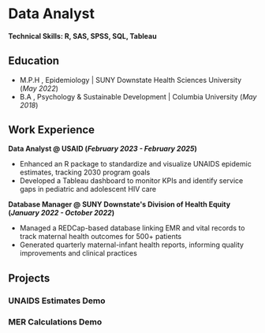 # Data Analyst

#### Technical Skills: R, SAS, SPSS, SQL, Tableau

## Education

-   M.P.H , Epidemiology \| SUNY Downstate Health Sciences University (*May 2022*)
-   B.A , Psychology & Sustainable Development \| Columbia University (*May 2018*)

## Work Experience

**Data Analyst \@ USAID (*February 2023 - February 2025*)** 
- Enhanced an R package to standardize and visualize UNAIDS epidemic estimates, tracking 2030 program goals 
- Developed a Tableau dashboard to monitor KPIs and identify service gaps in pediatric and adolescent HIV care

**Database Manager \@ SUNY Downstate's Division of Health Equity (*January 2022 - October 2022*)** 
- Managed a REDCap-based database linking EMR and vital records to track maternal health outcomes for 500+ patients 
- Generated quarterly maternal-infant health reports, informing quality improvements and clinical practices

## Projects

### UNAIDS Estimates Demo

### MER Calculations Demo
